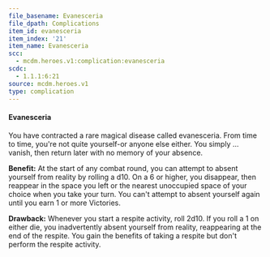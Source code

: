 ```yaml
---
file_basename: Evanesceria
file_dpath: Complications
item_id: evanesceria
item_index: '21'
item_name: Evanesceria
scc:
  - mcdm.heroes.v1:complication:evanesceria
scdc:
  - 1.1.1:6:21
source: mcdm.heroes.v1
type: complication
---
```


#### Evanesceria

You have contracted a rare magical disease called evanesceria. From time to time, you're not quite yourself-or anyone else either. You simply … vanish, then return later with no memory of your absence.

**Benefit:** At the start of any combat round, you can attempt to absent yourself from reality by rolling a d10. On a 6 or higher, you disappear, then reappear in the space you left or the nearest unoccupied space of your choice when you take your turn. You can't attempt to absent yourself again until you earn 1 or more Victories.

**Drawback:** Whenever you start a respite activity, roll 2d10. If you roll a 1 on either die, you inadvertently absent yourself from reality, reappearing at the end of the respite. You gain the benefits of taking a respite but don't perform the respite activity.

